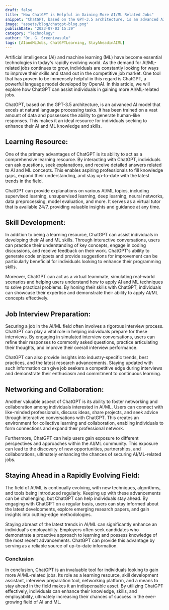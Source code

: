 ```yaml
---
draft: false
title: "How ChatGPT is Helpful in Gaining More AI/ML Related Jobs"
snippet: "ChatGPT, based on the GPT-3.5 architecture, is an advanced AI model that excels at natural language processing tasks. It has been trained on a vast amount of data and possesses the ability to generate human-like responses. This makes it an ideal resource for individuals seeking to enhance their AI and ML knowledge and skills."
image: "assets/blog/chatgpt-blog.png"
publishDate: "2023-07-03 15:39"
category: "Technology"
author: "Dr. G. Sreenivasulu"
tags: [AIandMLJobs, ChatGPTLearning, StayAheadinAIML]
---
```


Artificial intelligence (AI) and machine learning (ML) have become essential technologies in today's rapidly evolving world. As the demand for AI/ML-related jobs continues to grow, individuals are constantly looking for ways to improve their skills and stand out in the competitive job market. One tool that has proven to be immensely helpful in this regard is ChatGPT, a powerful language model developed by OpenAI. In this article, we will explore how ChatGPT can assist individuals in gaining more AI/ML-related jobs.

ChatGPT, based on the GPT-3.5 architecture, is an advanced AI model that excels at natural language processing tasks. It has been trained on a vast amount of data and possesses the ability to generate human-like responses. This makes it an ideal resource for individuals seeking to enhance their AI and ML knowledge and skills.

## Learning Resource:

One of the primary advantages of ChatGPT is its ability to act as a comprehensive learning resource. By interacting with ChatGPT, individuals can ask questions, seek explanations, and receive detailed answers related to AI and ML concepts. This enables aspiring professionals to fill knowledge gaps, expand their understanding, and stay up-to-date with the latest trends in the field.

ChatGPT can provide explanations on various AI/ML topics, including supervised learning, unsupervised learning, deep learning, neural networks, data preprocessing, model evaluation, and more. It serves as a virtual tutor that is available 24/7, providing valuable insights and guidance at any time.

## Skill Development:

In addition to being a learning resource, ChatGPT can assist individuals in developing their AI and ML skills. Through interactive conversations, users can practice their understanding of key concepts, engage in coding discussions, and receive feedback on their work. ChatGPT's ability to generate code snippets and provide suggestions for improvement can be particularly beneficial for individuals looking to enhance their programming skills.

Moreover, ChatGPT can act as a virtual teammate, simulating real-world scenarios and helping users understand how to apply AI and ML techniques to solve practical problems. By honing their skills with ChatGPT, individuals can showcase their expertise and demonstrate their ability to apply AI/ML concepts effectively.

## Job Interview Preparation:

Securing a job in the AI/ML field often involves a rigorous interview process. ChatGPT can play a vital role in helping individuals prepare for these interviews. By engaging in simulated interview conversations, users can refine their responses to commonly asked questions, practice articulating their thoughts, and improve their overall interview performance.

ChatGPT can also provide insights into industry-specific trends, best practices, and the latest research advancements. Staying updated with such information can give job seekers a competitive edge during interviews and demonstrate their enthusiasm and commitment to continuous learning.

## Networking and Collaboration:

Another valuable aspect of ChatGPT is its ability to foster networking and collaboration among individuals interested in AI/ML. Users can connect with like-minded professionals, discuss ideas, share projects, and seek advice through interactive conversations with ChatGPT. This creates an environment for collective learning and collaboration, enabling individuals to form connections and expand their professional network.

Furthermore, ChatGPT can help users gain exposure to different perspectives and approaches within the AI/ML community. This exposure can lead to the discovery of new opportunities, partnerships, and collaborations, ultimately enhancing the chances of securing AI/ML-related jobs.

## Staying Ahead in a Rapidly Evolving Field:

The field of AI/ML is continually evolving, with new techniques, algorithms, and tools being introduced regularly. Keeping up with these advancements can be challenging, but ChatGPT can help individuals stay ahead. By engaging with ChatGPT on a regular basis, users can stay informed about the latest developments, explore emerging research papers, and gain insights into cutting-edge methodologies.

Staying abreast of the latest trends in AI/ML can significantly enhance an individual's employability. Employers often seek candidates who demonstrate a proactive approach to learning and possess knowledge of the most recent advancements. ChatGPT can provide this advantage by serving as a reliable source of up-to-date information.

### Conclusion

In conclusion, ChatGPT is an invaluable tool for individuals looking to gain more AI/ML-related jobs. Its role as a learning resource, skill development assistant, interview preparation tool, networking platform, and a means to stay ahead in the field makes it an indispensable asset. By utilizing ChatGPT effectively, individuals can enhance their knowledge, skills, and employability, ultimately increasing their chances of success in the ever-growing field of AI and ML.
